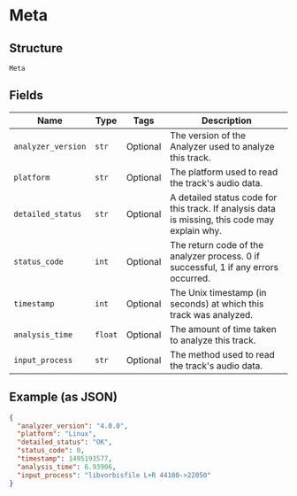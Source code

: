 
# Meta

## Structure

`Meta`

## Fields

| Name | Type | Tags | Description |
|  --- | --- | --- | --- |
| `analyzer_version` | `str` | Optional | The version of the Analyzer used to analyze this track. |
| `platform` | `str` | Optional | The platform used to read the track's audio data. |
| `detailed_status` | `str` | Optional | A detailed status code for this track. If analysis data is missing, this code may explain why. |
| `status_code` | `int` | Optional | The return code of the analyzer process. 0 if successful, 1 if any errors occurred. |
| `timestamp` | `int` | Optional | The Unix timestamp (in seconds) at which this track was analyzed. |
| `analysis_time` | `float` | Optional | The amount of time taken to analyze this track. |
| `input_process` | `str` | Optional | The method used to read the track's audio data. |

## Example (as JSON)

```json
{
  "analyzer_version": "4.0.0",
  "platform": "Linux",
  "detailed_status": "OK",
  "status_code": 0,
  "timestamp": 1495193577,
  "analysis_time": 6.93906,
  "input_process": "libvorbisfile L+R 44100->22050"
}
```

